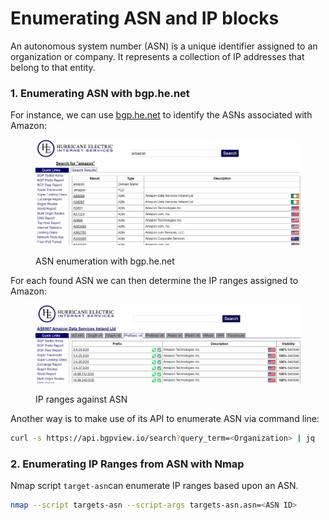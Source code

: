 # Enumerating ASN and IP blocks

An autonomous system number (ASN) is a unique identifier assigned to an organization or company. It represents a collection of IP addresses that belong to that entity.&#x20;

### 1. Enumerating ASN with bgp.he.net

For instance, we can use [bgp.he.net](https://bgp.he.net) to identify the ASNs associated with Amazon:

<figure><img src="../../.gitbook/assets/image (3).png" alt=""><figcaption><p>ASN enumeration with bgp.he.net</p></figcaption></figure>

For each found ASN we can then determine the IP ranges assigned to Amazon:

<figure><img src="../../.gitbook/assets/image (1) (1).png" alt=""><figcaption><p>IP ranges against ASN</p></figcaption></figure>

Another way is to make use of its API to enumerate ASN via command line:

```bash
curl -s https://api.bgpview.io/search?query_term=<Organization> | jq
```

### 2. Enumerating IP Ranges from ASN with Nmap

Nmap script `target-asn`can enumerate IP ranges based upon an ASN.

```bash
nmap --script targets-asn --script-args targets-asn.asn=<ASN ID>
```





